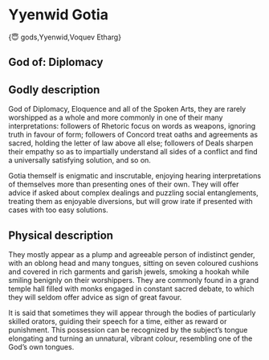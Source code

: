 # Yyenwid Gotia

{😇 gods,Yyenwid,Voquev Etharg}

## **God of:** Diplomacy

## **Godly description**

God of Diplomacy, Eloquence and all of the Spoken Arts, they are rarely worshipped as a whole and more commonly in one of their many interpretations: followers of Rhetoric focus on words as weapons, ignoring truth in favour of form; followers of Concord treat oaths and agreements as sacred, holding the letter of law above all else; followers of Deals sharpen their empathy so as to impartially understand all sides of a conflict and find a universally satisfying solution, and so on.

Gotia themself is enigmatic and inscrutable, enjoying hearing interpretations of themselves more than presenting ones of their own. They will offer advice if asked about complex dealings and puzzling social entanglements, treating them as enjoyable diversions, but will grow irate if presented with cases with too easy solutions.

## **Physical description**

They mostly appear as a plump and agreeable person of indistinct gender, with an oblong head and many tongues, sitting on seven coloured cushions and covered in rich garments and garish jewels, smoking a hookah while smiling benignly on their worshippers. They are commonly found in a grand temple hall filled with monks engaged in constant sacred debate, to which they will seldom offer advice as sign of great favour.

It is said that sometimes they will appear through the bodies of particularly skilled orators, guiding their speech for a time, either as reward or punishment. This possession can be recognized by the subject’s tongue elongating and turning an unnatural, vibrant colour, resembling one of the God’s own tongues.
